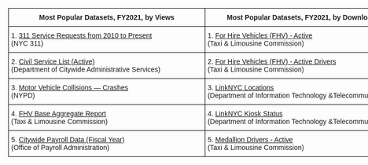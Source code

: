 <style type="text/css">
.tg  {border-collapse:collapse;border-spacing:0;}
.tg td{border-color:black;border-style:solid;border-width:1px;font-family:Arial, sans-serif;font-size:14px;
  overflow:hidden;padding:10px 5px;word-break:normal;}
.tg th{border-color:black;border-style:solid;border-width:1px;font-family:Arial, sans-serif;font-size:14px;
  font-weight:normal;overflow:hidden;padding:10px 5px;word-break:normal;}
.tg .tg-cly1{text-align:left;vertical-align:middle}
.tg .tg-wa1i{font-weight:bold;text-align:center;vertical-align:middle}
</style>
<table class="tg" style="undefined;table-layout: fixed; width: 1200px">
<colgroup>
<col style="width: 400px">
<col style="width: 400px">
<col style="width: 400px">
</colgroup>
<thead>
  <tr>
    <th class="tg-wa1i">Most Popular Datasets, FY2021, by Views</th>
    <th class="tg-wa1i">Most Popular Datasets, FY2021, by Downloads</th>
    <th class="tg-wa1i">Most Popular Datasets, FY 2021, by API Calls</th>
  </tr>
</thead>
<tbody>
  <tr>
    <td class="tg-cly1">1. <a href="https://data.cityofnewyork.us/Social-Services/311-Service-Requests-from-2010-to-Present/erm2-nwe9">311 Service Requests from 2010 to Present </a><br>(NYC 311)</td>
    <td class="tg-cly1">1. <a href="https://data.cityofnewyork.us/Transportation/For-Hire-Vehicles-FHV-Active/8wbx-tsch/">For Hire Vehicles (FHV) - Active</a><br>(Taxi &amp; Limousine Commission)</td>
    <td class="tg-cly1">1. <a href="https://data.cityofnewyork.us/Public-Safety/Motor-Vehicle-Collisions-Crashes/h9gi-nx95">Motor Vehicle Collisions — Crashes</a><br>(NYPD)</td>
  </tr>
  <tr>
    <td class="tg-cly1">2. <a href="https://data.cityofnewyork.us/City-Government/Civil-Service-List-Active-/vx8i-nprf">Civil Service List (Active)</a><br>(Department of Citywide Administrative Services)</td>
    <td class="tg-cly1">2. <a href="https://data.cityofnewyork.us/Transportation/For-Hire-Vehicles-FHV-Active-Drivers/xjfq-wh2d">For Hire Vehicles (FHV) - Active Drivers</a><br>(Taxi &amp; Limousine Commission)</td>
    <td class="tg-cly1">2. <a href="https://data.cityofnewyork.us/Social-Services/311-Service-Requests-from-2010-to-Present/erm2-nwe9">311 Service Requests from 2010 to Present </a><br>(311)</td>
  </tr>
  <tr>
    <td class="tg-cly1">3. <a href="https://data.cityofnewyork.us/Public-Safety/Motor-Vehicle-Collisions-Crashes/h9gi-nx95">Motor Vehicle Collisions — Crashes</a><br>(NYPD)</td>
    <td class="tg-cly1">3. <a href="https://data.cityofnewyork.us/Social-Services/LinkNYC-Locations/s4kf-3yrf/">LinkNYC Locations</a><br>(Department of Information Technology &amp;Telecommunications)</td>
    <td class="tg-cly1">3. <a href="https://data.cityofnewyork.us/Housing-Development/DOB-Job-Application-Filings/ic3t-wcy2">DOB Job Application Filings</a><br>(Department of Buildings)</td>
  </tr>
  <tr>
    <td class="tg-cly1">4. <a href="https://data.cityofnewyork.us/Transportation/FHV-Base-Aggregate-Report/2v9c-2k7f">FHV Base Aggregate Report</a><br>(Taxi &amp; Limousine Commission)</td>
    <td class="tg-cly1">4. <a href="https://data.cityofnewyork.us/City-Government/LinkNYC-Kiosk-Status/n6c5-95xh">LinkNYC Kiosk Status</a><br>(Department of Information Technology &amp;Telecommunications)</td>
    <td class="tg-cly1">4. <a href="https://data.cityofnewyork.us/Health/DOHMH-New-York-City-Restaurant-Inspection-Results/43nn-pn8j">DOHMH New York City Restaurant Inspection Results</a><br>(Department of Health and Mental Hygiene)</td>
  </tr>
  <tr>
    <td class="tg-cly1">5. <a href="https://data.cityofnewyork.us/City-Government/Citywide-Payroll-Data-Fiscal-Year-/k397-673e">Citywide Payroll Data (Fiscal Year)</a><br>(Office of Payroll Administration)</td>
    <td class="tg-cly1">5. <a href="https://data.cityofnewyork.us/Transportation/Medallion-Drivers-Active/jb3k-j3gp">Medallion Drivers - Active</a><br>(Taxi &amp; Limousine Commission)</td>
    <td class="tg-cly1">5. <a href="https://data.cityofnewyork.us/Housing-Development/DOB-Permit-Issuance/ipu4-2q9a/">DOB Permit Issuance</a><br>(Department of Buildings)</td>
  </tr>
</tbody>
</table>
